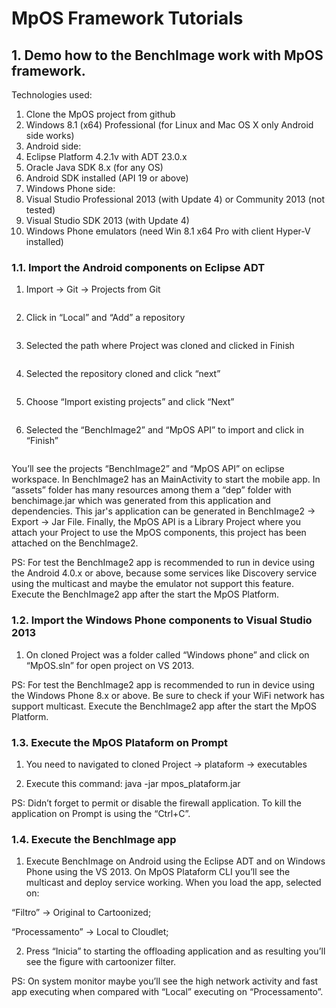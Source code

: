 # MpOS Framework Tutorials

## 1. Demo how to the BenchImage work with MpOS framework.

Technologies used:

1. Clone the MpOS project from github
2. Windows 8.1 (x64) Professional (for Linux and Mac OS X only Android side works)
3. Android side:
  1. Eclipse Platform 4.2.1v with ADT 23.0.x
  2. Oracle Java SDK 8.x (for any OS)
  3. Android SDK installed (API 19 or above)
4. Windows Phone side:
  1. Visual Studio Professional 2013 (with Update 4) or Community 2013 (not tested)
  2. Visual Studio SDK 2013 (with Update 4)
  3. Windows Phone emulators (need Win 8.1 x64 Pro with client Hyper-V installed)


### 1.1. Import the Android components on Eclipse ADT

1. Import -> Git -> Projects from Git

 <image>

2. Click in “Local” and “Add” a repository

 <image>

3. Selected the path where Project was cloned and clicked in Finish

 <image>

4. Selected the repository cloned and click “next”

 <image>

5. Choose “Import existing projects” and click “Next”

 <image>

6. Selected the “BenchImage2” and “MpOS API” to import and click in “Finish”

 <image>

You’ll see the projects “BenchImage2” and “MpOS API” on eclipse workspace. In BenchImage2 has an MainActivity to start the mobile app. In “assets” folder has many resources among them a “dep” folder with benchimage.jar which was generated from this application and dependencies. This jar's application can be generated in BenchImage2 -> Export -> Jar File. Finally, the MpOS API is a Library Project where you attach your Project to use the MpOS components, this project has been attached on the BenchImage2.

PS: For test the BenchImage2 app is recommended to run in device using the Android 4.0.x or above, because some services like Discovery service using the multicast and maybe the emulator not support this feature. Execute the BenchImage2 app after the start the MpOS Platform.


### 1.2. Import the Windows Phone components to Visual Studio 2013

1. On cloned Project was a folder called “Windows phone” and click on “MpOS.sln” for open project on VS 2013.

PS: For test the BenchImage2 app is recommended to run in device using the Windows Phone 8.x or above. Be sure to check if your WiFi network has support multicast. Execute the BenchImage2 app after the start the MpOS Platform.


### 1.3. Execute the MpOS Plataform on Prompt

1. You need to navigated to cloned Project -> plataform -> executables

2. Execute this command: java -jar mpos_plataform.jar

PS: Didn’t forget to permit or disable the firewall application. To kill the application on Prompt is using the “Ctrl+C”.


### 1.4. Execute the BenchImage app

1. Execute BenchImage on Android using the Eclipse ADT and on Windows Phone using the VS 2013. On MpOS Plataform CLI you’ll see the multicast and deploy service working. When you load the app, selected on: 

“Filtro” -> Original to Cartoonized;

“Processamento” -> Local to Cloudlet; 

2. Press “Inicia” to starting the offloading application and as resulting you’ll see the figure with cartoonizer filter.

PS: On system monitor maybe you’ll see the high network activity and fast app executing when compared with “Local” executing on “Processamento”.
